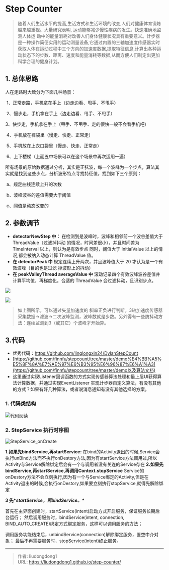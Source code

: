 # Step Counter


> 随着人们生活水平的提高,生活方式和生活环境的改变,人们对健康体育锻炼越来越重视。大量研究表明,
> 运动能够减少慢性疾病的发生。快速准确地监测人体运 动中的能量消耗对改善人们身体健康状况具有重要意义。计步器是一种操作简便实用的运动测量设备,它通过内置的三轴加速度传感器实时获取人体在运动过程中三个方向的加速度数据,提取特征信息,计算出各种运动状态下的步数、距离、速度和能量消耗等数据,从而方便人们制定出更加科学合理的健身计划。

## 1. 总体思路 

人在走路时大致分为下面几种场景：

​	 1、正常走路，手机拿在手上（边走边看、甩手、不甩手）

​	 2、慢步走，手机拿在手上（边走边看、甩手、不甩手）

​	 3、快步走，手机拿在手上（甩手、不甩手、走的很快一般不会看手机吧）

​	 4、手机放在裤袋里（慢走、快走、正常走） 

​	5、手机放在上衣口袋里（慢走、快走、正常走） 

​	6、上下楼梯（上面五中场景可以在这个场景中再次适用一遍）

 所有场景的原始数据通过分析，其实是正弦波，每一个波峰为一个步点，算法其 实就是找到这些步点，分析波形特点寻找特征值，找到如下三个原则：

​	 a、规定曲线连续上升的次数

​	 b、波峰波谷的差值需要大于阈值

​	 c、阈值是动态改变的

## 2. 参数调节

- **detectorNewStep 中：** 在检测到是波峰时，波峰和相邻前一个波谷差值大于 ThreadValue（过滤掉抖动 的情况，时间差很小），并且时间差为 TimeInterval 以上，则认为是有效步点 同时，阈值大于 InitialValue 以上的情况,都会被纳入动态计算 ThreadValue 值。
- **在 detectorPeak 中** 规定连续上升两次，并且波峰值大于 20 才认为是一个有效波峰（目的也是过滤 掉波形上的抖动）
- **在 peakValleyThread averageValue 中** 滚动记录四个有效波峰波谷差值并计算平均值，再梯度化。合适的 ThreadValue 会过滤抖动，且识别步点。

![](https://lddpicture.oss-cn-beijing.aliyuncs.com/picture/image-20200521220341636.png)

![](https://lddpicture.oss-cn-beijing.aliyuncs.com/picture/image-20200521223025624.png)

> 如上图所示，可以通过矢量加速度的 斜率正负进行判断。3轴加速度传感器采集数据->滤波->二次波峰监测，波峰数就是步数。另外得有一些防抖动方法：连续监测到3（或其它）个波峰才开始算。

## 3.代码

- 优秀代码：https://github.com/linglongxin24/DylanStepCount
- [https://github.com/finnfu/stepcount/tree/master/demo%E4%BB%A5%E5%8F%8A%E7%AE%97%E6%B3%95%E6%96%87%E6%A1%A3](https://github.com/finnfu/stepcount/tree/master/demo以及算法文档)
- 这里通过实现Listener回调函数的方式实现传感器算法处理和最上层UI获得算法计算数据，并通过实现EventListener 实现计步器自定义算法，有没有其他的方式？如果有好几种算法，或者说消息通知有没有其他选择的方案。

### 1. 代码类结构

![代码阅读](https://lddpicture.oss-cn-beijing.aliyuncs.com/picture/%E4%BB%A3%E7%A0%81%E9%98%85%E8%AF%BB.png)

### 2. StepService 执行时序图

![StepService_onCreate](https://lddpicture.oss-cn-beijing.aliyuncs.com/picture/StepService_onCreate.png)

**1.如果先bindService,再startService:**
在bind的Activity退出的时候,Service会执行unBind方法而不执行onDestory方法,因为有startService方法调用过,所以Activity与Service解除绑定后会有一个与调用者没有关连的Service存在
**2.如果先bindService,再startService,再调用Context.stopService**
Service的onDestory方法不会立刻执行,因为有一个与Service绑定的Activity,但是在Activity退出的时候,会执行onDestory,如果要立刻执行stopService,就得先解除绑定

**3 先\**startService，再bindService。\****

首先在主界面创建时，startService(intent)启动方式开启服务，保证服务长期后台运行；
然后调用服务时，bindService(intent, connection, BIND_AUTO_CREATE)绑定方式绑定服务，这样可以调用服务的方法；

调用服务功能结束后，unbindService(connection)解除绑定服务，置空中介对象；
最后不再需要服务时，stopService(intent)终止服务。

---

> 作者: liudongdong1  
> URL: https://liudongdong1.github.io/step-counter/  

